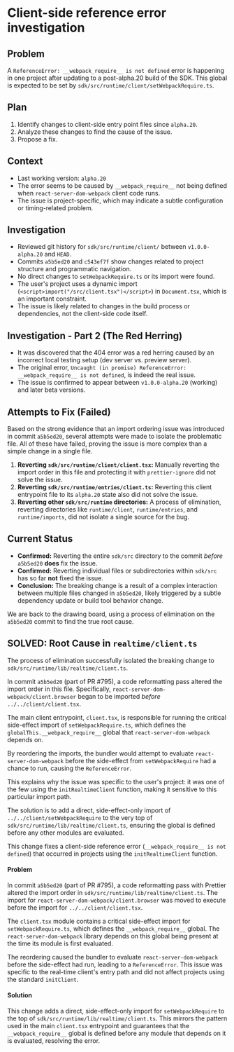 # Client-side reference error investigation

## Problem
A `ReferenceError: __webpack_require__ is not defined` error is happening in one project after updating to a post-alpha.20 build of the SDK. This global is expected to be set by `sdk/src/runtime/client/setWebpackRequire.ts`.

## Plan
1.  Identify changes to client-side entry point files since `alpha.20`.
2.  Analyze these changes to find the cause of the issue.
3.  Propose a fix.

## Context
- Last working version: `alpha.20`
- The error seems to be caused by `__webpack_require__` not being defined when `react-server-dom-webpack` client code runs.
- The issue is project-specific, which may indicate a subtle configuration or timing-related problem.

## Investigation

- Reviewed git history for `sdk/src/runtime/client/` between `v1.0.0-alpha.20` and `HEAD`.
- Commits `a5b5ed20` and `c543ef7f` show changes related to project structure and programmatic navigation.
- No direct changes to `setWebpackRequire.ts` or its import were found.
- The user's project uses a dynamic import (`<script>import("/src/client.tsx")</script>`) in `Document.tsx`, which is an important constraint.
- The issue is likely related to changes in the build process or dependencies, not the client-side code itself.

## Investigation - Part 2 (The Red Herring)

- It was discovered that the 404 error was a red herring caused by an incorrect local testing setup (dev server vs. preview server).
- The original error, `Uncaught (in promise) ReferenceError: __webpack_require__ is not defined`, is indeed the real issue.
- The issue is confirmed to appear between `v1.0.0-alpha.20` (working) and later beta versions.

## Attempts to Fix (Failed)

Based on the strong evidence that an import ordering issue was introduced in commit `a5b5ed20`, several attempts were made to isolate the problematic file. All of these have failed, proving the issue is more complex than a simple change in a single file.

1.  **Reverting `sdk/src/runtime/client/client.tsx`:** Manually reverting the import order in this file and protecting it with `prettier-ignore` did not solve the issue.
2.  **Reverting `sdk/src/runtime/entries/client.ts`:** Reverting this client entrypoint file to its `alpha.20` state also did not solve the issue.
3.  **Reverting other `sdk/src/runtime` directories:** A process of elimination, reverting directories like `runtime/client`, `runtime/entries`, and `runtime/imports`, did not isolate a single source for the bug.

## Current Status

- **Confirmed:** Reverting the entire `sdk/src` directory to the commit *before* `a5b5ed20` **does** fix the issue.
- **Confirmed:** Reverting individual files or subdirectories within `sdk/src` has so far **not** fixed the issue.
- **Conclusion:** The breaking change is a result of a complex interaction between multiple files changed in `a5b5ed20`, likely triggered by a subtle dependency update or build tool behavior change.

We are back to the drawing board, using a process of elimination on the `a5b5ed20` commit to find the true root cause.

## SOLVED: Root Cause in `realtime/client.ts`

The process of elimination successfully isolated the breaking change to `sdk/src/runtime/lib/realtime/client.ts`.

In commit `a5b5ed20` (part of PR #795), a code reformatting pass altered the import order in this file. Specifically, `react-server-dom-webpack/client.browser` began to be imported *before* `../../client/client.tsx`.

The main client entrypoint, `client.tsx`, is responsible for running the critical side-effect import of `setWebpackRequire.ts`, which defines the `globalThis.__webpack_require__` global that `react-server-dom-webpack` depends on.

By reordering the imports, the bundler would attempt to evaluate `react-server-dom-webpack` before the side-effect from `setWebpackRequire` had a chance to run, causing the `ReferenceError`.

This explains why the issue was specific to the user's project: it was one of the few using the `initRealtimeClient` function, making it sensitive to this particular import path.

The solution is to add a direct, side-effect-only import of `../../client/setWebpackRequire` to the very top of `sdk/src/runtime/lib/realtime/client.ts`, ensuring the global is defined before any other modules are evaluated.

This change fixes a client-side reference error (`__webpack_require__ is not defined`) that occurred in projects using the `initRealtimeClient` function.

#### Problem

In commit `a5b5ed20` (part of PR #795), a code reformatting pass with Prettier altered the import order in `sdk/src/runtime/lib/realtime/client.ts`. The import for `react-server-dom-webpack/client.browser` was moved to execute before the import for `../../client/client.tsx`.

The `client.tsx` module contains a critical side-effect import for `setWebpackRequire.ts`, which defines the `__webpack_require__` global. The `react-server-dom-webpack` library depends on this global being present at the time its module is first evaluated.

The reordering caused the bundler to evaluate `react-server-dom-webpack` before the side-effect had run, leading to a `ReferenceError`. This issue was specific to the real-time client's entry path and did not affect projects using the standard `initClient`.

#### Solution

This change adds a direct, side-effect-only import for `setWebpackRequire` to the top of `sdk/src/runtime/lib/realtime/client.ts`. This mirrors the pattern used in the main `client.tsx` entrypoint and guarantees that the `__webpack_require__` global is defined before any module that depends on it is evaluated, resolving the error.